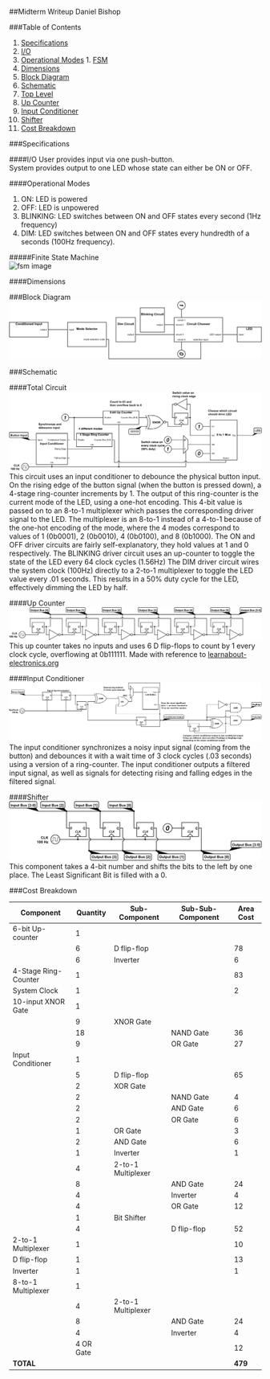 ##Midterm Writeup
Daniel Bishop

###Table of Contents
1. [Specifications](#specifications)
  1. [I/O](#io)
  2. [Operational Modes](#operational-modes)
    1. [FSM](#finite-state-machine)
  3. [Dimensions](#dimensions)
2. [Block Diagram](#block-diagram)
3. [Schematic](#schematic)
  1. [Top Level](#total-circuit)
  2. [Up Counter](#up-counter)
  3. [Input Conditioner](#input-conditioner)
  4. [Shifter](#shifter)
4. [Cost Breakdown](#cost-breakdown)

###Specifications

####I/O
User provides input via one push-button.  
System provides output to one LED whose state can either be ON or OFF.

####Operational Modes
1. ON: LED is powered
2. OFF: LED is unpowered
3. BLINKING: LED switches between ON and OFF states every second (1Hz frequency)
4. DIM: LED switches between ON and OFF states every hundredth of a seconds (100Hz frequency).  

#####Finite State Machine  
![fsm image](http://i.imgur.com/S7b8XpO.png)  

####Dimensions
<TODO>

###Block Diagram
![block diagram image](block-diagram.png)

###Schematic  

####Total Circuit  
![schematic high level](schematic.png)
This circuit uses an input conditioner to debounce the physical button input. On the rising edge of the button signal (when the button is pressed down), a 4-stage ring-counter increments by 1. The output of this ring-counter is the current mode of the LED, using a one-hot encoding. This 4-bit value is passed on to an 8-to-1 multiplexer which passes the corresponding driver signal to the LED. The multiplexer is an 8-to-1 instead of a 4-to-1 because of the one-hot encoding of the mode, where the 4 modes correspond to values of 1 (0b0001), 2 (0b0010), 4 (0b0100), and 8 (0b1000). The ON and OFF driver circuits are fairly self-explanatory, they hold values at 1 and 0 respectively. The BLINKING driver circuit uses an up-counter to toggle the state of the LED every 64 clock cycles (1.56Hz) The DIM driver circuit wires the system clock (100Hz) directly to a 2-to-1 multiplexer to toggle the LED value every .01 seconds. This results in a 50% duty cycle for the LED, effectively dimming the LED by half.

####Up Counter
![schematic counter](up-counter.png)
This up counter takes no inputs and uses 6 D flip-flops to count by 1 every clock cycle, overflowing at 0b111111.
Made with reference to [learnabout-electronics.org](http://www.learnabout-electronics.org/Digitcal/dig56.php)

####Input Conditioner  
![schematic input conditioner](input-conditioner.png)
The input conditioner synchronizes a noisy input signal (coming from the button) and debounces it with a wait time of 3 clock cycles (.03 seconds) using a version of a ring-counter. The input conditioner outputs a filtered input signal, as well as signals for detecting rising and falling edges in the filtered signal.

####Shifter  
![schematic shifter](left-shifter.png)
This component takes a 4-bit number and shifts the bits to the left by one place. The Least Significant Bit is filled with a 0.

###Cost Breakdown

| Component            | Quantity  | Sub-Component      | Sub-Sub-Component | Area Cost |
|----------------------|-----------|--------------------|-------------------|-----------|
| 6-bit Up-counter     | 1         |                    |                   |           |
|                      | 6         | D flip-flop        |                   | 78        |
|                      | 6         | Inverter           |                   | 6         |
| 4-Stage Ring-Counter | 1         |                    |                   | 83        |
| System Clock         | 1         |                    |                   | 2         |
| 10-input XNOR Gate   | 1         |                    |                   |           |
|                      | 9         | XNOR Gate          |                   |           |
|                      | 18        |                    | NAND Gate         | 36        |
|                      | 9         |                    | OR Gate           | 27        |
| Input Conditioner    | 1         |                    |                   |           |
|                      | 5         | D flip-flop        |                   | 65        |
|                      | 2         | XOR Gate           |                   |           |
|                      | 2         |                    | NAND Gate         | 4         |
|                      | 2         |                    | AND Gate          | 6         |
|                      | 2         |                    | OR Gate           | 6         |
|                      | 1         | OR Gate            |                   | 3         |
|                      | 2         | AND Gate           |                   | 6         |
|                      | 1         | Inverter           |                   | 1         |
|                      | 4         | 2-to-1 Multiplexer |                   |           |
|                      | 8         |                    | AND Gate          | 24        |
|                      | 4         |                    | Inverter          | 4         |
|                      | 4         |                    | OR Gate           | 12        |
|                      | 1         | Bit Shifter        |                   |           |
|                      | 4         |                    | D flip-flop       | 52        |
| 2-to-1 Multiplexer   | 1         |                    |                   | 10        |
| D flip-flop          | 1         |                    |                   | 13        |
| Inverter             | 1         |                    |                   | 1         |
| 8-to-1 Multiplexer   | 1         |                    |                   |           |
|                      | 4         | 2-to-1 Multiplexer |                   |           |
|                      | 8         |                    | AND Gate          | 24        |
|                      | 4         |                    | Inverter          | 4         |
|                      | 4 OR Gate |                    |                   | 12        |
| **TOTAL**            |           |                    |                   | **479**   |